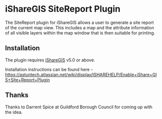 iShareGIS SiteReport Plugin
==========================

The SiteReport plugin for iShareGIS allows a user to generate a site report of the current map view. This includes a map and the attribute information of all visible layers within the map window that is then suitable for printing.

Installation
------------

The plugin requires [iShareGIS](http://astuntechnology.com/ishare/modules/ishare-gis/) v5.0 or above.

Installation instructions can be found here - https://astuntech.atlassian.net/wiki/display/ISHAREHELP/Enable+iShare+GIS+Site+Report+Plugin

Thanks
------

Thanks to Darrent Spice at Guildford Borough Council for coming up with the idea.
